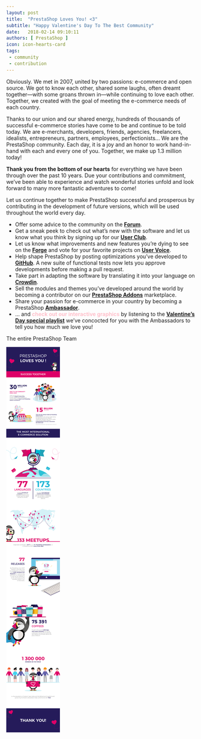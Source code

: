 ```yaml
---
layout: post
title:  "PrestaShop Loves You! <3"
subtitle: "Happy Valentine's Day To The Best Community"
date:   2018-02-14 09:10:11
authors: [ PrestaShop ]
icon: icon-hearts-card
tags:
 - community
 - contribution
---
```


Obviously. We met in 2007, united by two passions: e-commerce and open source. We got to know each other, shared some laughs, often dreamt together—with some groans thrown in—while continuing to love each other. Together, we created with the goal of meeting the e-commerce needs of each country.

Thanks to our union and our shared energy, hundreds of thousands of successful e-commerce stories have come to be and continue to be told today. We are e-merchants, developers, friends, agencies, freelancers, idealists, entrepreneurs, partners, employees, perfectionists... We are the PrestaShop community. Each day, it is a joy and an honor to work hand-in-hand with each and every one of you. Together, we make up 1.3 million today!

**Thank you from the bottom of our hearts** for everything we have been through over the past 10 years. Due your contributions and commitment, we’ve been able to experience and watch wonderful stories unfold and look forward to many more fantastic adventures to come!


Let us continue together to make PrestaShop successful and prosperous by contributing in the development of future versions, which will be used throughout the world every day.

- Offer some advice to the community on the [**Forum**](https://www.prestashop.com/forums).
- Get a sneak peek to check out what’s new with the software and let us know what you think by signing up for our [**User Club**](https://www.prestashop.com/club).
- Let us know what improvements and new features you’re dying to see on the [**Forge**](http://forge.prestashop.com) and vote for your favorite projects on [**User Voice**](http://feedback.prestashop.com/forums/387864-prestashop-1-7-x).
- Help shape PrestaShop by posting optimizations you’ve developed to [**GitHub**](https://github.com/PrestaShop). A new suite of functional tests now lets you approve developments before making a pull request.
- Take part in adapting the software by translating it into your language on [**Crowdin**](https://crowdin.com/project/prestashop-official).
- Sell the modules and themes you’ve developed around the world by becoming a contributor on our [**PrestaShop Addons**](https://addons.prestashop.com/fr) marketplace.
- Share your passion for e-commerce in your country by becoming a PrestaShop [**Ambassador**](https://ambassadors.prestashop.com).
- … and <span style="color:pink">**check out our interactive graphics**</span> by listening to the [**Valentine’s Day special playlist**](https://play.soundsgood.co/playlist/love-and-happiness-from-prestashop) we’ve concocted for you with the Ambassadors to tell you how much we love you!


The entire PrestaShop Team


![PrestaShop Loves You](/assets/images/2018/02/Infographic_Saint_Valentine_Day_EN.jpg)
